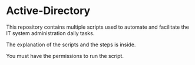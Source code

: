 # Active-Directory

This repository contains multiple scripts used to automate and facilitate the IT system administration daily tasks.

The explanation of the scripts and the steps is inside.

You must have the permissions to run the script.

